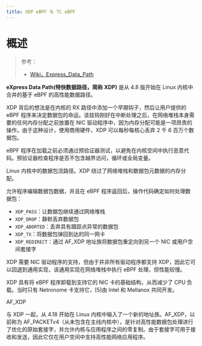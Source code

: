 ```yaml
---
title: XDP eBPF 与 TC eBPF
---
```


# 概述

> 参考：
> 
> - [Wiki，Express_Data_Path](https://en.wikipedia.org/wiki/Express_Data_Path)

**eXpress Data Path(特快数据路径，简称 XDP)** 是从 4.8 版开始在 Linux 内核中合并的基于 eBPF 的高性能数据路径。

XDP 背后的想法是在内核的 RX 路径中添加一个早期钩子，然后让用户提供的 eBPF 程序来决定数据包的命运。该挂钩刚好在中断处理之后，在网络堆栈本身需要的任何内存分配之前放置在 NIC 驱动程序中，因为内存分配可能是一项昂贵的操作。由于这种设计，使用商用硬件，XDP 可以每秒每核心丢弃 2 千 6 百万个数据包。

eBPF 程序在加载之前必须通过预验证器测试，以避免在内核空间中执行恶意代码。预验证器检查程序是否不包含越界访问，循环或全局变量。

Linux 内核中的数据包流路径。XDP 绕过了网络堆栈和数据包元数据的内存分配。

允许程序编辑数据包数据，并且在 eBPF 程序返回后，操作代码确定如何处理数据包：

- `XDP_PASS`：让数据包继续通过网络堆栈
- `XDP_DROP`：静默丢弃数据包
- `XDP_ABORTED`：丢弃具有跟踪点异常的数据包
- `XDP_TX`：将数据包弹回到达的同一网卡
- `XDP_REDIRECT`：通过 AF_XDP 地址族将数据包重定向到另一个 NIC 或用户空间套接字

XDP 需要 NIC 驱动程序的支持，但由于并非所有驱动程序都支持 XDP，因此它可以回退到通用实现，该通用实现在网络堆栈中执行 eBPF 处理，但性能较慢。

XDP 具有将 eBPF 程序卸载到支持它的 NIC 卡的基础结构，从而减少了 CPU 负载。当时只有 Netronome 卡支持它，\[5]由 Intel 和 Mellanox 共同开发。

AF_XDP

与 XDP 一起，从 4.18 开始在 Linux 内核中输入了一个新的地址族。AF_XDP，以前称为 AF_PACKETv4（从未包含在主线内核中），是针对高性能数据包处理进行了优化的原始套接字，并允许内核与应用程序之间的零复制。由于套接字可用于接收和发送，因此它仅在用户空间中支持高性能网络应用程序。
